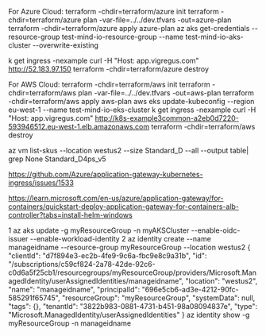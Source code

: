 For Azure Cloud:
 terraform  -chdir=terraform/azure init
 terraform  -chdir=terraform/azure plan -var-file=../../dev.tfvars -out=azure-plan
 terraform  -chdir=terraform/azure apply azure-plan
 az aks get-credentials --resource-group test-mind-io-resource-group --name test-mind-io-aks-cluster --overwrite-existing

 k get ingress -nexample
 curl -H "Host: app.vigregus.com" http://52.183.97.150
 terraform  -chdir=terraform/azure destroy

For AWS Cloud:
 terraform  -chdir=terraform/aws init 
 terraform  -chdir=terraform/aws  plan -var-file=../../dev.tfvars -out=aws-plan
 terraform  -chdir=terraform/aws  apply aws-plan
 aws eks update-kubeconfig --region eu-west-1 --name test-mind-io-eks-cluster
 k get ingress -nexample
 curl -H "Host: app.vigregus.com" http://k8s-example3common-a2eb0d7220-593946512.eu-west-1.elb.amazonaws.com
 terraform  -chdir=terraform/aws  destroy




 az vm list-skus --location westus2 --size Standard_D --all --output table| grep None
 Standard_D4ps_v5 



https://github.com/Azure/application-gateway-kubernetes-ingress/issues/1533

https://learn.microsoft.com/en-us/azure/application-gateway/for-containers/quickstart-deploy-application-gateway-for-containers-alb-controller?tabs=install-helm-windows

  1 az aks update -g myResourceGroup  -n myAKSCluster  --enable-oidc-issuer --enable-workload-identity
2 az identity create --name manageidname --resource-group myResourceGroup --location westus2
        {
    "clientId": "d7f894e3-ec2b-4fe9-9c6a-fbc9e8c9a31b",
    "id": "/subscriptions/c59cf824-2a78-42de-92c6-c0d6a5f25cb1/resourcegroups/myResourceGroup/providers/Microsoft.ManagedIdentity/userAssignedIdentities/manageidname",
    "location": "westus2",
    "name": "manageidname",
    "principalId": "696e5cb6-ad3e-4212-90fc-585291f65745",
    "resourceGroup": "myResourceGroup",
    "systemData": null,
    "tags": {},
    "tenantId": "3822b983-0881-4731-b451-98a08094837e",
    "type": "Microsoft.ManagedIdentity/userAssignedIdentities"
    }
az identity show -g myResourceGroup -n manageidname

